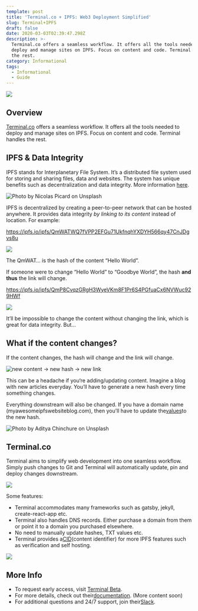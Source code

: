```yaml
---
template: post
title: 'Terminal.co + IPFS: Web3 Deployment Simplified'
slug: Terminal+IPFS
draft: false
date: 2020-03-03T02:39:47.298Z
description: >-
  Terminal.co offers a seamless workflow. It offers all the tools needed to
  deploy and manage sites on IPFS. Focus on content and code. Terminal handles
  the rest.
category: Informational
tags:
  - Informational
  - Guide
---
```

![](/media/terminal+IPFS.png)

## Overview

[Terminal.co](https://terminal.co/) offers a seamless workflow. It offers all the tools needed to deploy and manage sites on IPFS. Focus on content and code. Terminal handles the rest.

## IPFS & Data Integrity

IPFS stands for Interplanetary File System. It’s a distributed file system used for storing and sharing files, data and websites. The system has unique benefits such as decentralization and data integrity. More information [here](https://docs.ipfs.io/introduction/overview/).

![Photo by Nicolas Picard on Unsplash](/media/unsplash_1.jpeg)

IPFS is decentralized by creating a peer-to-peer network that can be hosted anywhere. It provides data integrity *by linking to its content* instead of location. For example:

<https://ipfs.io/ipfs/QmWATWQ7fVPP2EFGu71UkfnqhYXDYH566qy47CnJDgvs8u>

![](/media/ipfshashbrowser.png)

The QmWAT… is the hash of the content “Hello World”.

If someone were to change “Hello World” to “Goodbye World”, the hash **and thus** the link will change.

<https://ipfs.io/ipfs/QmP8CvqzGRgH3WyeVKm8F1Pr6S4PGfuaCx6NVWuc929HWf>

![](/media/goodbye_world.png)

It’ll be impossible to change the content without changing the link, which is great for data integrity. But…

## What if the content changes?

If the content changes, the hash will change and the link will change.

![new content -> new hash -> new link](/media/newcontent-newhash.png)

This can be a headache if you‘re adding/updating content. Imagine a blog with new articles everyday. You’ll have to generate a new hash every time something changes.

Everything downstream will also be changed. If you have a domain name (myawesomeipfswebsiteblog.com), then you’ll have to update the[values](https://medium.com/coinmonks/how-to-host-a-website-on-ipfs-with-dns-82f1f2fe6361)to the new hash.

![Photo by Aditya Chinchure on Unsplash](/media/waterfall.jpeg)

## Terminal.co

Terminal aims to simplify web development into one seamless workflow. Simply push changes to Git and Terminal will automatically update, pin and deploy changes downstream.

![](/media/terminalsupplychain.png)

Some features:

* Terminal accommodates many frameworks such as gatsby, jekyll, create-react-app etc.
* Terminal also handles DNS records. Either purchase a domain from them or point it to a domain you purchased elsewhere.
* No need to manually update hashes, TXT values etc.
* Terminal provides a[CID](https://docs.ipfs.io/guides/concepts/cid/)(content identifier) for more IPFS features such as verification and self hosting.

![](/media/deploypage.png)

## More Info

* To request early access, visit [Terminal Beta](https://terminalbeta.typeform.com/to/kionHH).
* For more details, check out their[documentation](https://docs.terminal.co/). (More content soon)
* For additional questions and 24/7 support, join their[Slack](https://app.slack.com/client/TT3NZ3XDY).
